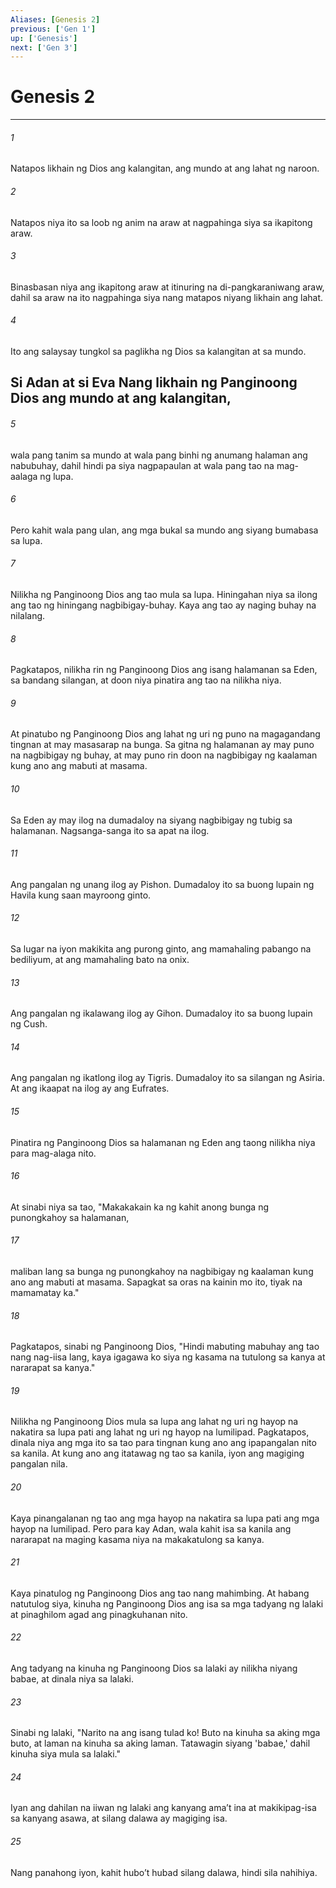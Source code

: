 ```yaml
---
Aliases: [Genesis 2]
previous: ['Gen 1']
up: ['Genesis']
next: ['Gen 3']
---
```

# Genesis 2

***

###### 1
Natapos likhain ng Dios ang kalangitan, ang mundo at ang lahat ng naroon. 

###### 2
Natapos niya ito sa loob ng anim na araw at nagpahinga siya sa ikapitong araw. 

###### 3
Binasbasan niya ang ikapitong araw at itinuring na di-pangkaraniwang araw, dahil sa araw na ito nagpahinga siya nang matapos niyang likhain ang lahat. 

###### 4
Ito ang salaysay tungkol sa paglikha ng Dios sa kalangitan at sa mundo.

## Si Adan at si Eva Nang likhain ng Panginoong Dios ang mundo at ang kalangitan, 

###### 5
wala pang tanim sa mundo at wala pang binhi ng anumang halaman ang nabubuhay, dahil hindi pa siya nagpapaulan at wala pang tao na mag-aalaga ng lupa. 

###### 6
Pero kahit wala pang ulan, ang mga bukal sa mundo ang siyang bumabasa sa lupa. 

###### 7
Nilikha ng Panginoong Dios ang tao mula sa lupa. Hiningahan niya sa ilong ang tao ng hiningang nagbibigay-buhay. Kaya ang tao ay naging buhay na nilalang. 

###### 8
Pagkatapos, nilikha rin ng Panginoong Dios ang isang halamanan sa Eden, sa bandang silangan, at doon niya pinatira ang tao na nilikha niya. 

###### 9
At pinatubo ng Panginoong Dios ang lahat ng uri ng puno na magagandang tingnan at may masasarap na bunga. Sa gitna ng halamanan ay may puno na nagbibigay ng buhay, at may puno rin doon na nagbibigay ng kaalaman kung ano ang mabuti at masama. 

###### 10
Sa Eden ay may ilog na dumadaloy na siyang nagbibigay ng tubig sa halamanan. Nagsanga-sanga ito sa apat na ilog. 

###### 11
Ang pangalan ng unang ilog ay Pishon. Dumadaloy ito sa buong lupain ng Havila kung saan mayroong ginto. 

###### 12
Sa lugar na iyon makikita ang purong ginto, ang mamahaling pabango na bediliyum, at ang mamahaling bato na onix. 

###### 13
Ang pangalan ng ikalawang ilog ay Gihon. Dumadaloy ito sa buong lupain ng Cush. 

###### 14
Ang pangalan ng ikatlong ilog ay Tigris. Dumadaloy ito sa silangan ng Asiria. At ang ikaapat na ilog ay ang Eufrates. 

###### 15
Pinatira ng Panginoong Dios sa halamanan ng Eden ang taong nilikha niya para mag-alaga nito. 

###### 16
At sinabi niya sa tao, "Makakakain ka ng kahit anong bunga ng punongkahoy sa halamanan, 

###### 17
maliban lang sa bunga ng punongkahoy na nagbibigay ng kaalaman kung ano ang mabuti at masama. Sapagkat sa oras na kainin mo ito, tiyak na mamamatay ka." 

###### 18
Pagkatapos, sinabi ng Panginoong Dios, "Hindi mabuting mabuhay ang tao nang nag-iisa lang, kaya igagawa ko siya ng kasama na tutulong sa kanya at nararapat sa kanya." 

###### 19
Nilikha ng Panginoong Dios mula sa lupa ang lahat ng uri ng hayop na nakatira sa lupa pati ang lahat ng uri ng hayop na lumilipad. Pagkatapos, dinala niya ang mga ito sa tao para tingnan kung ano ang ipapangalan nito sa kanila. At kung ano ang itatawag ng tao sa kanila, iyon ang magiging pangalan nila. 

###### 20
Kaya pinangalanan ng tao ang mga hayop na nakatira sa lupa pati ang mga hayop na lumilipad. Pero para kay Adan, wala kahit isa sa kanila ang nararapat na maging kasama niya na makakatulong sa kanya. 

###### 21
Kaya pinatulog ng Panginoong Dios ang tao nang mahimbing. At habang natutulog siya, kinuha ng Panginoong Dios ang isa sa mga tadyang ng lalaki at pinaghilom agad ang pinagkuhanan nito. 

###### 22
Ang tadyang na kinuha ng Panginoong Dios sa lalaki ay nilikha niyang babae, at dinala niya sa lalaki. 

###### 23
Sinabi ng lalaki, "Narito na ang isang tulad ko! Buto na kinuha sa aking mga buto, at laman na kinuha sa aking laman. Tatawagin siyang 'babae,' dahil kinuha siya mula sa lalaki." 

###### 24
Iyan ang dahilan na iiwan ng lalaki ang kanyang amaʼt ina at makikipag-isa sa kanyang asawa, at silang dalawa ay magiging isa. 

###### 25
Nang panahong iyon, kahit huboʼt hubad silang dalawa, hindi sila nahihiya.
